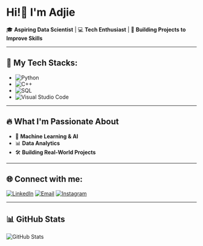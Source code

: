 # **Hi!👋 I'm Adjie**

🎓 **Aspiring Data Scientist** | 💻 **Tech Enthusiast** | 🚀 **Building Projects to Improve Skills**

---

## 🚀 **My Tech Stacks:**
- ![Python](https://img.shields.io/badge/Python-3776AB?style=for-the-badge&logo=python&logoColor=white)
- ![C++](https://img.shields.io/badge/C%2B%2B-00599C?style=for-the-badge&logo=c%2B%2B&logoColor=white)
- ![SQL](https://img.shields.io/badge/SQL-4479A1?style=for-the-badge&logo=mysql&logoColor=white)
- ![Visual Studio Code](https://img.shields.io/badge/Visual_Studio_Code-0078D4?style=for-the-badge&logo=visual%20studio%20code&logoColor=white)

---

## 🔥 **What I'm Passionate About**
- 🤖 **Machine Learning & AI**
- 📊 **Data Analytics**
- 🛠️ **Building Real-World Projects**

---

## 🌐 Connect with me:
[![LinkedIn](https://img.shields.io/badge/LinkedIn-0077B5?style=for-the-badge&logo=linkedin&logoColor=white)](https://www.linkedin.com/in/ajiii/)
[![Email](https://img.shields.io/badge/Email-D14836?style=for-the-badge&logo=gmail&logoColor=white)](mailto:adjie0915@gmail.com)
[![Instagram](https://img.shields.io/badge/Instagram-E4405F?style=for-the-badge&logo=instagram&logoColor=white)](https://www.instagram.com/ajiprsty4/)

---

## 📊 **GitHub Stats**
![GitHub Stats](https://github-readme-stats.vercel.app/api?username=Aji2006&show_icons=true&theme=radical)
